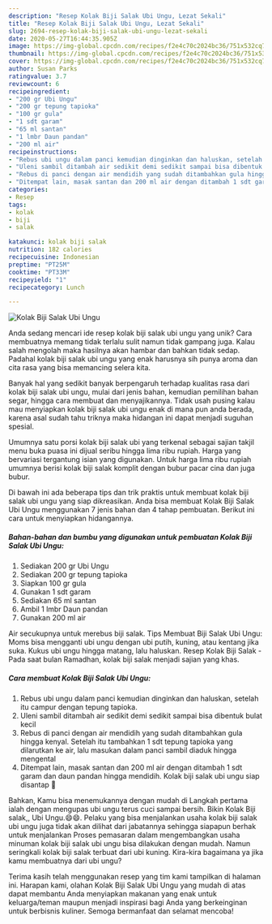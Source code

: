 ```yaml
---
description: "Resep Kolak Biji Salak Ubi Ungu, Lezat Sekali"
title: "Resep Kolak Biji Salak Ubi Ungu, Lezat Sekali"
slug: 2694-resep-kolak-biji-salak-ubi-ungu-lezat-sekali
date: 2020-05-27T16:44:35.905Z
image: https://img-global.cpcdn.com/recipes/f2e4c70c2024bc36/751x532cq70/kolak-biji-salak-ubi-ungu-foto-resep-utama.jpg
thumbnail: https://img-global.cpcdn.com/recipes/f2e4c70c2024bc36/751x532cq70/kolak-biji-salak-ubi-ungu-foto-resep-utama.jpg
cover: https://img-global.cpcdn.com/recipes/f2e4c70c2024bc36/751x532cq70/kolak-biji-salak-ubi-ungu-foto-resep-utama.jpg
author: Susan Parks
ratingvalue: 3.7
reviewcount: 6
recipeingredient:
- "200 gr Ubi Ungu"
- "200 gr tepung tapioka"
- "100 gr gula"
- "1 sdt garam"
- "65 ml santan"
- "1 lmbr Daun pandan"
- "200 ml air"
recipeinstructions:
- "Rebus ubi ungu dalam panci kemudian dinginkan dan haluskan, setelah itu campur dengan tepung tapioka."
- "Uleni sambil ditambah air sedikit demi sedikit sampai bisa dibentuk bulat kecil"
- "Rebus di panci dengan air mendidih yang sudah ditambahkan gula hingga kenyal. Setelah itu tambahkan 1 sdt tepung tapioka yang dilarutkan ke air, lalu masukan dalam panci sambil diaduk hingga mengental"
- "Ditempat lain, masak santan dan 200 ml air dengan ditambah 1 sdt garam dan daun pandan hingga mendidih. Kolak biji salak ubi ungu siap disantap 🤗"
categories:
- Resep
tags:
- kolak
- biji
- salak

katakunci: kolak biji salak 
nutrition: 182 calories
recipecuisine: Indonesian
preptime: "PT25M"
cooktime: "PT33M"
recipeyield: "1"
recipecategory: Lunch

---
```



![Kolak Biji Salak Ubi Ungu](https://img-global.cpcdn.com/recipes/f2e4c70c2024bc36/751x532cq70/kolak-biji-salak-ubi-ungu-foto-resep-utama.jpg)

Anda sedang mencari ide resep kolak biji salak ubi ungu yang unik? Cara membuatnya memang tidak terlalu sulit namun tidak gampang juga. Kalau salah mengolah maka hasilnya akan hambar dan bahkan tidak sedap. Padahal kolak biji salak ubi ungu yang enak harusnya sih punya aroma dan cita rasa yang bisa memancing selera kita.

Banyak hal yang sedikit banyak berpengaruh terhadap kualitas rasa dari kolak biji salak ubi ungu, mulai dari jenis bahan, kemudian pemilihan bahan segar, hingga cara membuat dan menyajikannya. Tidak usah pusing kalau mau menyiapkan kolak biji salak ubi ungu enak di mana pun anda berada, karena asal sudah tahu triknya maka hidangan ini dapat menjadi suguhan spesial.

Umumnya satu porsi kolak biji salak ubi yang terkenal sebagai sajian takjil menu buka puasa ini dijual seribu hingga lima ribu rupiah. Harga yang bervariasi tergantung isian yang digunakan. Untuk harga lima ribu rupiah umumnya berisi kolak biji salak komplit dengan bubur pacar cina dan juga bubur.


Di bawah ini ada beberapa tips dan trik praktis untuk membuat kolak biji salak ubi ungu yang siap dikreasikan. Anda bisa membuat Kolak Biji Salak Ubi Ungu menggunakan 7 jenis bahan dan 4 tahap pembuatan. Berikut ini cara untuk menyiapkan hidangannya.

<!--inarticleads1-->

##### Bahan-bahan dan bumbu yang digunakan untuk pembuatan Kolak Biji Salak Ubi Ungu:

1. Sediakan 200 gr Ubi Ungu
1. Sediakan 200 gr tepung tapioka
1. Siapkan 100 gr gula
1. Gunakan 1 sdt garam
1. Sediakan 65 ml santan
1. Ambil 1 lmbr Daun pandan
1. Gunakan 200 ml air


Air secukupnya untuk merebus biji salak. Tips Membuat Biji Salak Ubi Ungu: Moms bisa mengganti ubi ungu dengan ubi putih, kuning, atau kentang jika suka. Kukus ubi ungu hingga matang, lalu haluskan. Resep Kolak Biji Salak - Pada saat bulan Ramadhan, kolak biji salak menjadi sajian yang khas. 

<!--inarticleads2-->

##### Cara membuat Kolak Biji Salak Ubi Ungu:

1. Rebus ubi ungu dalam panci kemudian dinginkan dan haluskan, setelah itu campur dengan tepung tapioka.
1. Uleni sambil ditambah air sedikit demi sedikit sampai bisa dibentuk bulat kecil
1. Rebus di panci dengan air mendidih yang sudah ditambahkan gula hingga kenyal. Setelah itu tambahkan 1 sdt tepung tapioka yang dilarutkan ke air, lalu masukan dalam panci sambil diaduk hingga mengental
1. Ditempat lain, masak santan dan 200 ml air dengan ditambah 1 sdt garam dan daun pandan hingga mendidih. Kolak biji salak ubi ungu siap disantap 🤗


Bahkan, Kamu bisa menemukannya dengan mudah di Langkah pertama ialah dengan mengupas ubi ungu terus cuci sampai bersih. Bikin Kolak Biji salak,, Ubi Ungu.😄😄. Pelaku yang bisa menjalankan usaha kolak biji salak ubi ungu juga tidak akan dilihat dari jabatannya sehingga siapapun berhak untuk menjalankan Proses pemasaran dalam mengembangkan usaha minuman kolak biji salak ubi ungu bisa dilakukan dengan mudah. Namun seringkali kolak biji salak terbuat dari ubi kuning. Kira-kira bagaimana ya jika kamu membuatnya dari ubi ungu? 

Terima kasih telah menggunakan resep yang tim kami tampilkan di halaman ini. Harapan kami, olahan Kolak Biji Salak Ubi Ungu yang mudah di atas dapat membantu Anda menyiapkan makanan yang enak untuk keluarga/teman maupun menjadi inspirasi bagi Anda yang berkeinginan untuk berbisnis kuliner. Semoga bermanfaat dan selamat mencoba!
